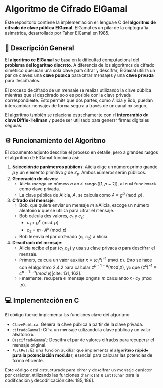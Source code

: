 # Algoritmo de Cifrado ElGamal

Este repositorio contiene la implementación en lenguaje C del **algoritmo de cifrado de clave pública ElGamal**. ElGamal es un pilar de la criptografía asimétrica, desarrollado por Taher ElGamal en 1985.

## 📖 Descripción General

El **algoritmo de ElGamal** se basa en la dificultad computacional del **problema del logaritmo discreto**. A diferencia de los algoritmos de cifrado simétrico que usan una sola clave para cifrar y descifrar, ElGamal utiliza un par de claves: una **clave pública** para cifrar mensajes y una **clave privada** para descifrarlos.

El proceso de cifrado de un mensaje se realiza utilizando la clave pública, mientras que el descifrado solo es posible con la clave privada correspondiente. Esto permite que dos partes, como Alicia y Bob, puedan intercambiar mensajes de forma segura a través de un canal no seguro.

El algoritmo también se relaciona estrechamente con el **intercambio de clave Diffie-Hellman** y puede ser utilizado para generar firmas digitales seguras.

## ⚙️ Funcionamiento del Algoritmo

El documento adjunto describe el proceso en detalle, pero a grandes rasgos el algoritmo de ElGamal funciona así:

1.  **Selección de parámetros públicos**: Alicia elige un número primo grande $p$ y un elemento primitivo $g$ de $\mathbb{Z}_{p}$. Ambos números serán públicos.
2.  **Generación de claves**:
    * Alicia escoge un número $a$ en el rango $[[1, p-2]]$, el cual funcionará como clave privada.
    * La clave pública de Alicia, $A$, se calcula como $A \equiv g^a \pmod{p}$.
3.  **Cifrado del mensaje**:
    * Bob, que quiere enviar un mensaje $m$ a Alicia, escoge un número aleatorio $k$ que se utiliza para cifrar el mensaje.
    * Bob calcula dos valores, $c_1$ y $c_2$:
        * $c_1 = g^k \pmod{p}$ 
        * $c_2 = m \cdot A^k \pmod{p}$
    * Bob le envía el par ordenado $(c_1, c_2)$ a Alicia.
4.  **Descifrado del mensaje**:
    * Alicia recibe el par $(c_1, c_2)$ y usa su clave privada $a$ para descifrar el mensaje.
    * Primero, calcula un valor auxiliar $x \equiv (c_1^a)^{-1} \pmod{p}$. Esto se hace con el algoritmo 2.4.2 para calcular $c^{p-1-a}(mod~p)$, ya que $(c^{a})^{-1}\equiv c^{p-1-a}(mod~p)$[cite: 161, 162].
    * Finalmente, recupera el mensaje original $m$ calculando $x \cdot c_2 \pmod{p}$.

## 💻 Implementación en C

El código fuente implementa las funciones clave del algoritmo:

* `ClavePublica`: Genera la clave pública a partir de la clave privada.
* `cifradoGammal`: Cifra un mensaje utilizando la clave pública y un valor aleatorio $k$.
* `DescifradoGammal`: Descifra el par de valores cifrados para recuperar el mensaje original.
* `FastPot`: Es una función auxiliar que implementa el **algoritmo rápido para la potenciación modular**, esencial para calcular las potencias de forma eficiente.

Este código está estructurado para cifrar y descifrar un mensaje carácter por carácter, utilizando las funciones `charToInt` e `IntToChar` para la codificación y decodificación[cite: 185, 186].
